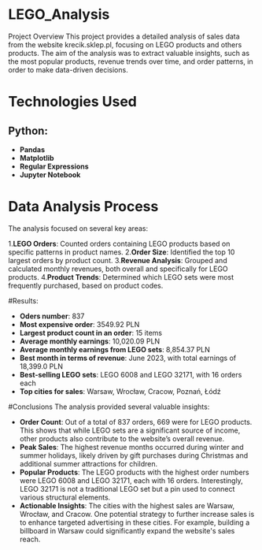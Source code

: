 # LEGO_Analysis

Project Overview
This project provides a detailed analysis of sales data from the website krecik.sklep.pl, focusing on LEGO products and others products. The aim of the analysis was to extract valuable insights, such as the most popular products, revenue trends over time, and order patterns, in order to make data-driven decisions.

# Technologies Used
## **Python**:
  - **Pandas**
  - **Matplotlib**
  - **Regular Expressions** 
  - **Jupyter Notebook**

# Data Analysis Process
The analysis focused on several key areas:

  1.**LEGO Orders**: Counted orders containing LEGO products based on specific patterns in product names.
  2.**Order Size**: Identified the top 10 largest orders by product count.
  3.**Revenue Analysis**: Grouped and calculated monthly revenues, both overall and specifically for LEGO products.
  4.**Product Trends**: Determined which LEGO sets were most frequently purchased, based on product codes.

#Results:
+ **Oders number**: 837
+ **Most expensive order**: 3549.92 PLN
+ **Largest product count in an order**: 15 items
+ **Average monthly earnings**: 10,020.09 PLN
+ **Average monthly earnings from LEGO sets**: 8,854.37 PLN
+ **Best month in terms of revenue**: June 2023, with total earnings of 18,399.0 PLN
+ **Best-selling LEGO sets**: LEGO 6008 and LEGO 32171, with 16 orders each
+ **Top cities for sales**: Warsaw, Wrocław, Cracow, Poznań, Łódź

#Conclusions
The analysis provided several valuable insights:

+ **Order Count**: Out of a total of 837 orders, 669 were for LEGO products. This shows that while LEGO sets are a significant source of income, other products also contribute to the website’s overall revenue.
+ **Peak Sales**: The highest revenue months occurred during winter and summer holidays, likely driven by gift purchases during Christmas and additional summer attractions for children.
+ **Popular Products**: The LEGO products with the highest order numbers were LEGO 6008 and LEGO 32171, each with 16 orders. Interestingly, LEGO 32171 is not a traditional LEGO set but a pin used to connect various structural elements.
+ **Actionable Insights**: The cities with the highest sales are Warsaw, Wrocław, and Cracow. One potential strategy to further increase sales is to enhance targeted advertising in these cities. For example, building a billboard in Warsaw could significantly expand the website's sales reach.



